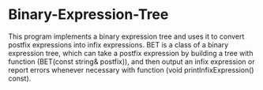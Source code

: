 # Binary-Expression-Tree
This program implements a binary expression tree and uses it to convert postfix expressions into infix expressions. BET is a class of a binary expression tree, which can take a postfix expression by building a tree with function (BET(const string& postfix)), and then output an infix expression or report errors whenever necessary with function (void printInfixExpression() const). 
